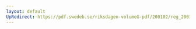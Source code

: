 ```yaml
---
layout: default
UpRedirect: https://pdf.swedeb.se/riksdagen-volumeG-pdf/200102/reg_200102/reg_200102_0031.pdf
---
```


